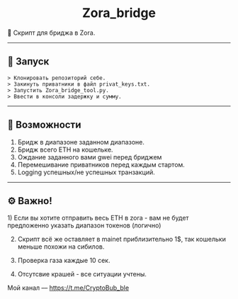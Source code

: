 <h1 align="center">Zora_bridge</h1>

📍 Скрипт для бриджа в Zora.

---
<h2>🚀 Запуск</h2>

```
> Клонировать репозиторий себе.
> Закинуть приватники в файл privat_keys.txt.
> Запустить Zora_bridge_tool.py.
> Ввести в консоли задержку и сумму.
```
---
<h2>🚨 Возможности</h2>

1) Бридж в диапазоне заданном диапазоне.
2) Бридж всего ETH на кошельке.
3) Ождание заданного вами gwei перед бриджем 
3) Перемешивание приватников перед каждым стартом.
4) Logging успешных/не успешных транзакций.
---
<h2>⚙️ Важно!</h2>
1) Если вы хотите отправить весь ETH в zora - вам не будет предложенно указать диапазон токенов (логично)

2) Скрипт всё же оставляет в mainet приблизительно 1$, так кошельки меньше похожи на сибилов.

3) Проверка газа каждые 10 сек.

4) Отсутсвие крашей - все ситуации учтены.


Мой канал –– https://t.me/CryptoBub_ble
